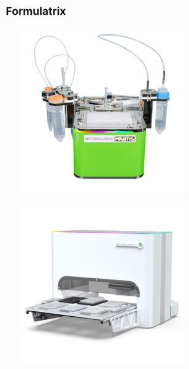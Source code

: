 # Formulatrix

<figure><img src="../../.gitbook/assets/image (821).png" alt=""><figcaption></figcaption></figure>

<figure><img src="../../.gitbook/assets/image (813).png" alt=""><figcaption></figcaption></figure>

